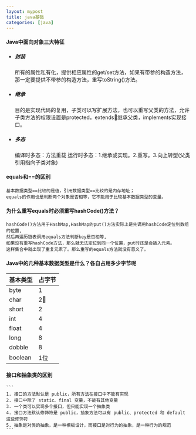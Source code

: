 ```yaml
---
layout: mypost
title: java基础
categories: [java]
---
```



#### Java中面向对象三大特征
+ ##### 封装
  所有的属性私有化，提供相应属性的get/set方法，如果有带参的构造方法，那一定要提供不带参的构造方法，重写toString()方法。
+ ##### 继承
  目的是实现代码的复用，子类可以写扩展方法，也可以重写父类的方法，允许子类方法的权限设置是protected，extends继承父类，implements实现接口。

+ ##### 多态
  编译时多态：方法重载
  运行时多态：1.继承或实现。2.重写。3.向上转型(父类引用指向子类对象)

#### equals和==的区别
```
基本数据类型==比较的是值，引用数据类型==比较的是内存地址；
equals的作用也是判断两个对象是否相等，它不能用于比较基本数据类型的变量。
```

#### 为什么重写equals时必须重写hashCode()方法？
```
hashCode()方法用于HashMap,HashMap的put()方法实际上是先调用hashCode定位到数组的位置,
然后再遍历链表调用equals方法判断key是否相等,
如果没有重写hashCode方法，那么就无法定位到同一个位置，put时还是会插入元素。
这样集合中就出现了重复元素了。那么重写的equals方法就没有意义了。
```

#### Java中的几种基本数据类型是什么？各自占用多少字节呢
|  基本类型   | 占字节  |
|  ----  | ----  |
| byte | 1 |
| char | 2 |
| short | 2 |
| int | 4 |
| float | 4 |
| long | 8 |
| dobble | 8 |
| boolean | 1位 |

#### 接口和抽象类的区别

	```
	1. 接口的方法默认是 public，所有方法在接口中不能有实现
	2. 接口中除了 static、final 变量，不能有其他变量
	3. 一个类可以实现多个接口，但只能实现一个抽象类
	4. 接口方法默认修饰符是 public，抽象方法可以有 public、protected 和 default 这些修饰符
	5. 抽象是对类的抽象，是一种模板设计，而接口是对行为的抽象，是一种行为的规范
	```
